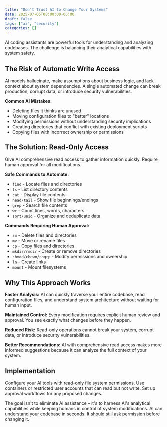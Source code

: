 ```yaml
---
title: "Don't Trust AI to Change Your Systems"
date: 2025-07-05T08:00:00-05:00
draft: false
tags: ["ai", "security"]
categories: []
---
```


AI coding assistants are powerful tools for understanding and analyzing codebases. The challenge is balancing their analytical capabilities with system safety.

## The Risk of Automatic Write Access

AI models hallucinate, make assumptions about business logic, and lack context about system dependencies. A single automated change can break production, corrupt data, or introduce security vulnerabilities.

**Common AI Mistakes:**

- Deleting files it thinks are unused
- Moving configuration files to "better" locations
- Modifying permissions without understanding security implications
- Creating directories that conflict with existing deployment scripts
- Copying files with incorrect ownership or permissions

## The Solution: Read-Only Access

Give AI comprehensive read access to gather information quickly. Require human approval for all modifications.

**Safe Commands to Automate:**

- `find` - Locate files and directories
- `ls` - List directory contents
- `cat` - Display file contents
- `head/tail` - Show file beginnings/endings
- `grep` - Search file contents
- `wc` - Count lines, words, characters
- `sort/uniq` - Organize and deduplicate data

**Commands Requiring Human Approval:**

- `rm` - Delete files and directories
- `mv` - Move or rename files
- `cp` - Copy files and directories
- `mkdir/rmdir` - Create or remove directories
- `chmod/chown/chgrp` - Modify permissions and ownership
- `ln` - Create links
- `mount` - Mount filesystems

## Why This Approach Works

**Faster Analysis:** AI can quickly traverse your entire codebase, read configuration files, and understand system architecture without waiting for human input.

**Maintained Control:** Every modification requires explicit human review and approval. You see exactly what changes before they happen.

**Reduced Risk:** Read-only operations cannot break your system, corrupt data, or introduce security vulnerabilities.

**Better Recommendations:** AI with comprehensive read access makes more informed suggestions because it can analyze the full context of your system.

## Implementation

Configure your AI tools with read-only file system permissions. Use containers or restricted user accounts that can read but not write. Set up approval workflows for any proposed changes.

The goal isn't to eliminate AI assistance – it's to harness AI's analytical capabilities while keeping humans in control of system modifications. AI can understand your codebase in seconds. It should still ask permission before changing it.
